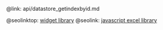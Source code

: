 @link: api/datastore_getindexbyid.md

@seolinktop: [widget library](https://webix.com)
@seolink: [javascript excel library](https://webix.com/widget/excel_viewer/)